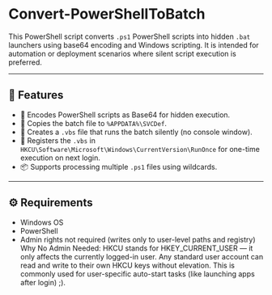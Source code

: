 # Convert-PowerShellToBatch

This PowerShell script converts `.ps1` PowerShell scripts into hidden `.bat` launchers using base64 encoding and Windows scripting. It is intended for automation or deployment scenarios where silent script execution is preferred.

---

## 🧩 Features

- 🔐 Encodes PowerShell scripts as Base64 for hidden execution.
- 📁 Copies the batch file to `%APPDATA%\SVCDef`.
- 📜 Creates a `.vbs` file that runs the batch silently (no console window).
- 🧠 Registers the `.vbs` in `HKCU\Software\Microsoft\Windows\CurrentVersion\RunOnce` for one-time execution on next login.
- 📦 Supports processing multiple `.ps1` files using wildcards.

---

## ⚙️ Requirements

- Windows OS
- PowerShell
- Admin rights not required (writes only to user-level paths and registry)
Why No Admin Needed:
    HKCU stands for HKEY_CURRENT_USER — it only affects the currently logged-in user.
    Any standard user account can read and write to their own HKCU keys without elevation.
    This is commonly used for user-specific auto-start tasks (like launching apps after login) ;).
